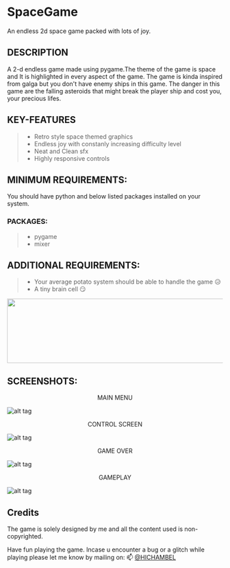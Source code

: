 # SpaceGame
An endless 2d space game packed with lots of joy.

## DESCRIPTION 
A 2-d endless game made using pygame.The theme of the game is space and It is highlighted in every aspect of the game.
The game is kinda inspired from galga but you don't have enemy ships in this game.
The danger in this game are the falling asteroids that might break the player ship and cost you, your precious lifes.

## KEY-FEATURES
> - Retro style space themed graphics
> - Endless joy with constanly increasing difficulty level
> - Neat and Clean sfx
> - Highly responsive controls    

## MINIMUM REQUIREMENTS:
You should have python and below listed packages installed on your system.
### PACKAGES:
> - pygame
> - mixer

## ADDITIONAL REQUIREMENTS:
> - Your average potato system should be able to handle the game 😥
> - A tiny brain cell 😏
<img src = "https://media.giphy.com/media/U1rlk8zdcAwbm/giphy.gif" width = "1000" height = "150"/>

## SCREENSHOTS:

<p align="center">MAIN MENU</p>

![alt tag](https://user-images.githubusercontent.com/109455495/211504549-8d86af25-9c49-4a85-836b-32e4ca053c15.png "Failed to load image")

<p align="center">CONTROL SCREEN</p>

![alt tag](https://user-images.githubusercontent.com/109455495/211512369-b081add7-c22d-4ce1-a096-7916e16bba7a.png "Failed to load image")

<p align="center">GAME OVER</p>

![alt tag](https://user-images.githubusercontent.com/109455495/211512994-a39d63aa-280f-4415-8092-143e6a94c953.png "Failed to load image")

<p align="center">GAMEPLAY</p>

![alt tag](https://user-images.githubusercontent.com/109455495/211520406-7b66fbc7-a7b7-4566-91f0-d15a824e28f0.png "Failed to load image")

## Credits
The game is solely designed by me and all the content used is non-copyrighted.

Have fun playing the game. Incase u encounter a bug or a glitch while playing please let me know by mailing on: 📫 [@HICHAMBEL](mailto:parthvij23@gmail.com)
